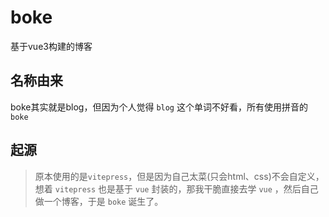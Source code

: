 # boke
基于vue3构建的博客
## 名称由来
boke其实就是blog，但因为个人觉得 `blog` 这个单词不好看，所有使用拼音的 `boke`
## 起源
> 原本使用的是`vitepress`，但是因为自己太菜(只会html、css)不会自定义，想着 `vitepress` 也是基于 `vue` 封装的，那我干脆直接去学 `vue` ，然后自己做一个博客，于是 `boke` 诞生了。